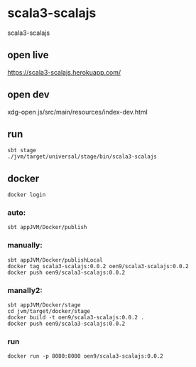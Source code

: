 # scala3-scalajs
scala3-scalajs

## open live
https://scala3-scalajs.herokuapp.com/

## open dev
xdg-open js/src/main/resources/index-dev.html

## run
```
sbt stage
./jvm/target/universal/stage/bin/scala3-scalajs
```

## docker
`docker login`
### auto:
`sbt appJVM/Docker/publish`
### manually:
```
sbt appJVM/Docker/publishLocal
docker tag scala3-scalajs:0.0.2 oen9/scala3-scalajs:0.0.2
docker push oen9/scala3-scalajs:0.0.2
```
### manally2:
```
sbt appJVM/Docker/stage
cd jvm/target/docker/stage
docker build -t oen9/scala3-scalajs:0.0.2 .
docker push oen9/scala3-scalajs:0.0.2
```
### run
`docker run -p 8080:8080 oen9/scala3-scalajs:0.0.2`
